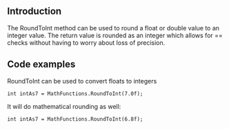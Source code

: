 ## Introduction

The RoundToInt method can be used to round a float or double value to an integer value. The return value is rounded as an integer which allows for == checks without having to worry about loss of precision.

## Code examples

RoundToInt can be used to convert floats to integers

    int intAs7 = MathFunctions.RoundToInt(7.0f);

It will do mathematical rounding as well:

    int intAs7 = MathFunctions.RoundToInt(6.8f);
